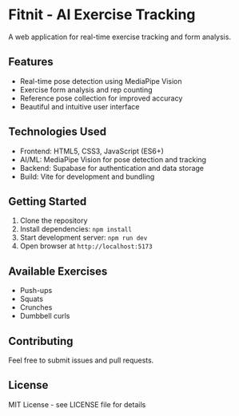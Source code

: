 # Fitnit - AI Exercise Tracking

A web application for real-time exercise tracking and form analysis.

## Features
- Real-time pose detection using MediaPipe Vision
- Exercise form analysis and rep counting
- Reference pose collection for improved accuracy
- Beautiful and intuitive user interface

## Technologies Used
- Frontend: HTML5, CSS3, JavaScript (ES6+)
- AI/ML: MediaPipe Vision for pose detection and tracking
- Backend: Supabase for authentication and data storage
- Build: Vite for development and bundling

## Getting Started
1. Clone the repository
2. Install dependencies: `npm install`
3. Start development server: `npm run dev`
4. Open browser at `http://localhost:5173`

## Available Exercises
- Push-ups
- Squats
- Crunches
- Dumbbell curls

## Contributing
Feel free to submit issues and pull requests.

## License
MIT License - see LICENSE file for details 